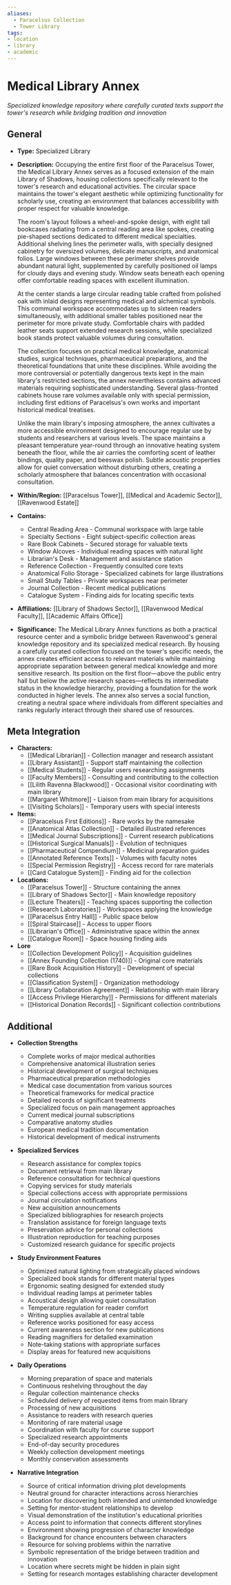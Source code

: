 ```yaml
---
aliases:
  - Paracelsus Collection
  - Tower Library
tags: 
- location
- library
- academic
---
```

# Medical Library Annex
*Specialized knowledge repository where carefully curated texts support the tower's research while bridging tradition and innovation*

## General

- **Type:** Specialized Library
- **Description:** Occupying the entire first floor of the Paracelsus Tower, the Medical Library Annex serves as a focused extension of the main Library of Shadows, housing collections specifically relevant to the tower's research and educational activities. The circular space maintains the tower's elegant aesthetic while optimizing functionality for scholarly use, creating an environment that balances accessibility with proper respect for valuable knowledge.

  The room's layout follows a wheel-and-spoke design, with eight tall bookcases radiating from a central reading area like spokes, creating pie-shaped sections dedicated to different medical specialties. Additional shelving lines the perimeter walls, with specially designed cabinetry for oversized volumes, delicate manuscripts, and anatomical folios. Large windows between these perimeter shelves provide abundant natural light, supplemented by carefully positioned oil lamps for cloudy days and evening study. Window seats beneath each opening offer comfortable reading spaces with excellent illumination.

  At the center stands a large circular reading table crafted from polished oak with inlaid designs representing medical and alchemical symbols. This communal workspace accommodates up to sixteen readers simultaneously, with additional smaller tables positioned near the perimeter for more private study. Comfortable chairs with padded leather seats support extended research sessions, while specialized book stands protect valuable volumes during consultation.

  The collection focuses on practical medical knowledge, anatomical studies, surgical techniques, pharmaceutical preparations, and the theoretical foundations that unite these disciplines. While avoiding the more controversial or potentially dangerous texts kept in the main library's restricted sections, the annex nevertheless contains advanced materials requiring sophisticated understanding. Several glass-fronted cabinets house rare volumes available only with special permission, including first editions of Paracelsus's own works and important historical medical treatises.

  Unlike the main library's imposing atmosphere, the annex cultivates a more accessible environment designed to encourage regular use by students and researchers at various levels. The space maintains a pleasant temperature year-round through an innovative heating system beneath the floor, while the air carries the comforting scent of leather bindings, quality paper, and beeswax polish. Subtle acoustic properties allow for quiet conversation without disturbing others, creating a scholarly atmosphere that balances concentration with occasional consultation.
- **Within/Region:** [[Paracelsus Tower]], [[Medical and Academic Sector]], [[Ravenwood Estate]]
- **Contains:** 
	- Central Reading Area - Communal workspace with large table
	- Specialty Sections - Eight subject-specific collection areas
	- Rare Book Cabinets - Secured storage for valuable texts
	- Window Alcoves - Individual reading spaces with natural light
	- Librarian's Desk - Management and assistance station
	- Reference Collection - Frequently consulted core texts
	- Anatomical Folio Storage - Specialized cabinets for large illustrations
	- Small Study Tables - Private workspaces near perimeter
	- Journal Collection - Recent medical publications
	- Catalogue System - Finding aids for locating specific texts
- **Affiliations:** [[Library of Shadows Sector]], [[Ravenwood Medical Faculty]], [[Academic Affairs Office]]
- **Significance:** The Medical Library Annex functions as both a practical resource center and a symbolic bridge between Ravenwood's general knowledge repository and its specialized medical research. By housing a carefully curated collection focused on the tower's specific needs, the annex creates efficient access to relevant materials while maintaining appropriate separation between general medical knowledge and more sensitive research. Its position on the first floor—above the public entry hall but below the active research spaces—reflects its intermediate status in the knowledge hierarchy, providing a foundation for the work conducted in higher levels. The annex also serves a social function, creating a neutral space where individuals from different specialties and ranks regularly interact through their shared use of resources.

## Meta Integration

- **Characters:**
	- [[Medical Librarian]] - Collection manager and research assistant
	- [[Library Assistant]] - Support staff maintaining the collection
	- [[Medical Students]] - Regular users researching assignments
	- [[Faculty Members]] - Consulting and contributing to the collection
	- [[Lilith Ravenna Blackwood]] - Occasional visitor coordinating with main library
	- [[Margaret Whitmore]] - Liaison from main library for acquisitions
	- [[Visiting Scholars]] - Temporary users with special interests
- **Items:**
	- [[Paracelsus First Editions]] - Rare works by the namesake
	- [[Anatomical Atlas Collection]] - Detailed illustrated references
	- [[Medical Journal Subscriptions]] - Current research publications
	- [[Historical Surgical Manuals]] - Evolution of techniques
	- [[Pharmaceutical Compendium]] - Medicinal preparation guides
	- [[Annotated Reference Texts]] - Volumes with faculty notes
	- [[Special Permission Registry]] - Access record for rare materials
	- [[Card Catalogue System]] - Finding aid for the collection
- **Locations:** 
	- [[Paracelsus Tower]] - Structure containing the annex
	- [[Library of Shadows Sector]] - Main knowledge repository
	- [[Lecture Theaters]] - Teaching spaces supporting the collection
	- [[Research Laboratories]] - Workspaces applying the knowledge
	- [[Paracelsus Entry Hall]] - Public space below
	- [[Spiral Staircase]] - Access to upper floors
	- [[Librarian's Office]] - Administrative space within the annex
	- [[Catalogue Room]] - Space housing finding aids
- **Lore**
	- [[Collection Development Policy]] - Acquisition guidelines
	- [[Annex Founding Collection (1740)]] - Original core materials
	- [[Rare Book Acquisition History]] - Development of special collections
	- [[Classification System]] - Organization methodology
	- [[Library Collaboration Agreement]] - Relationship with main library
	- [[Access Privilege Hierarchy]] - Permissions for different materials
	- [[Historical Donation Records]] - Significant collection contributions

## Additional

- **Collection Strengths**
	- Complete works of major medical authorities
	- Comprehensive anatomical illustration series
	- Historical development of surgical techniques
	- Pharmaceutical preparation methodologies
	- Medical case documentation from various sources
	- Theoretical frameworks for medical practice
	- Detailed records of significant treatments
	- Specialized focus on pain management approaches
	- Current medical journal subscriptions
	- Comparative anatomy studies
	- European medical tradition documentation
	- Historical development of medical instruments

- **Specialized Services**
	- Research assistance for complex topics
	- Document retrieval from main library
	- Reference consultation for technical questions
	- Copying services for study materials
	- Special collections access with appropriate permissions
	- Journal circulation notifications
	- New acquisition announcements
	- Specialized bibliographies for research projects
	- Translation assistance for foreign language texts
	- Preservation advice for personal collections
	- Illustration reproduction for teaching purposes
	- Customized research guidance for specific projects

- **Study Environment Features**
	- Optimized natural lighting from strategically placed windows
	- Specialized book stands for different material types
	- Ergonomic seating designed for extended study
	- Individual reading lamps at perimeter tables
	- Acoustical design allowing quiet consultation
	- Temperature regulation for reader comfort
	- Writing supplies available at central table
	- Reference works positioned for easy access
	- Current awareness section for new publications
	- Reading magnifiers for detailed examination
	- Note-taking stations with appropriate surfaces
	- Display areas for featured new acquisitions

- **Daily Operations**
	- Morning preparation of space and materials
	- Continuous reshelving throughout the day
	- Regular collection maintenance checks
	- Scheduled delivery of requested items from main library
	- Processing of new acquisitions
	- Assistance to readers with research queries
	- Monitoring of rare material usage
	- Coordination with faculty for course support
	- Specialized research appointments
	- End-of-day security procedures
	- Weekly collection development meetings
	- Monthly conservation assessments

- **Narrative Integration**
	- Source of critical information driving plot developments
	- Neutral ground for character interactions across hierarchies
	- Location for discovering both intended and unintended knowledge
	- Setting for mentor-student relationships to develop
	- Visual demonstration of the institution's educational priorities
	- Access point to information that connects different storylines
	- Environment showing progression of character knowledge
	- Background for chance encounters between characters
	- Resource for solving problems within the narrative
	- Symbolic representation of the bridge between tradition and innovation
	- Location where secrets might be hidden in plain sight
	- Setting for research montages establishing character development